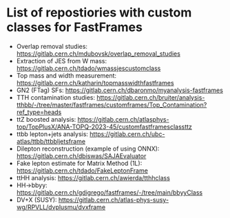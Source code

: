 # List of repostiories with custom classes for FastFrames

 * Overlap removal studies: https://gitlab.cern.ch/mdubovsk/overlap_removal_studies
 * Extraction of JES from W mass: https://gitlab.cern.ch/tdado/wmassjescustomclass
 * Top mass and width measurement: https://gitlab.cern.ch/katharin/topmasswidthfastframes
 * GN2 (FTag) SFs: https://gitlab.cern.ch/dbaronmo/myanalysis-fastframes
 * TTH contamination studies: https://gitlab.cern.ch/bruiter/analysis-tthbb/-/tree/master/fastframes/customframes/Top_Contamination?ref_type=heads
 * ttZ boosted analysis: https://gitlab.cern.ch/atlasphys-top/TopPlusX/ANA-TOPQ-2023-45/customfastframesclassttz
 * ttbb lepton+jets analysis: https://gitlab.cern.ch/ubc-atlas/ttbb/ttbbljetsframe
 * Dilepton reconstruction (example of using ONNX): https://gitlab.cern.ch/dbiswas/SAJAEvaluator
 * Fake lepton estimate for Matrix Method (1L): https://gitlab.cern.ch/tdado/FakeLeptonFrame
 * ttHH analysis: https://gitlab.cern.ch/awierda/tthhclass
 * HH->bbyy: https://gitlab.cern.ch/gdigrego/fastframes/-/tree/main/bbyyClass
 * DV+X (SUSY): https://gitlab.cern.ch/atlas-phys-susy-wg/RPVLL/dvplusmu/dvxframe